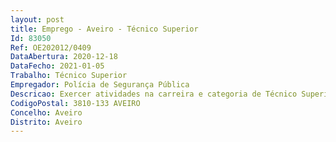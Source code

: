 ```yaml
--- 
layout: post
title: Emprego - Aveiro - Técnico Superior
Id: 83050
Ref: OE202012/0409
DataAbertura: 2020-12-18
DataFecho: 2021-01-05
Trabalho: Técnico Superior
Empregador: Polícia de Segurança Pública
Descricao: Exercer atividades na carreira e categoria de Técnico Superior nos termos da LTFP (Lei n.º 35 2014, de 20 de junho), correspondente ao grau de complexidade 3, compreendendo as seguintes funções e competências, em instalações Policiais, em qualquer ponto do País, se necessário   Consultas em modo presencial e online   Avaliação Psicológica de elementos Policiais, com recurso a técnicas próprias   Aplicação de provas psicológicas   Elaboração de processos psicológicos e informações clínicas   Realização de estudos derivados de processos clínicos.
CodigoPostal: 3810-133 AVEIRO
Concelho: Aveiro
Distrito: Aveiro
--- 
```

